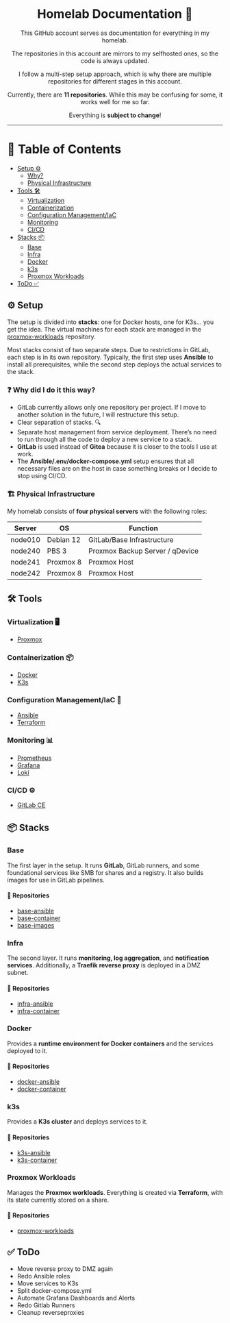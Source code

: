 <div align="center">

# Homelab Documentation 🚀

This GitHub account serves as documentation for everything in my homelab.

The repositories in this account are mirrors to my selfhosted ones, so the code is always updated.

I follow a multi-step setup approach, which is why there are multiple repositories for different stages in this account.

Currently, there are **11 repositories**. While this may be confusing for some, it works well for me so far.

Everything is **subject to change**!

</div>

---

# 📖 Table of Contents
- [Setup ⚙️](#setup)
  - [Why?](#why-did-i-do-it-this-way)
  - [Physical Infrastructure](#physical-infrastructure)
- [Tools 🛠](#tools)
  - [Virtualization](#virtualization)
  - [Containerization](#containerization)
  - [Configuration Management/IaC](#configuration-managementiac)
  - [Monitoring](#monitoring)
  - [CI/CD](#cicd)
- [Stacks 📦](#stacks)
  - [Base](#base)
  - [Infra](#infra)
  - [Docker](#docker)
  - [k3s](#k3s)
  - [Proxmox Workloads](#proxmox-workloads)
- [ToDo ✅](#todo)

## ⚙️ Setup

The setup is divided into **stacks**: one for Docker hosts, one for K3s… you get the idea. The virtual machines for each stack are managed in the [proxmox-workloads](https://github.com/InvalidIdentifier/proxmox-workloads) repository.

Most stacks consist of two separate steps. Due to restrictions in GitLab, each step is in its own repository. Typically, the first step uses **Ansible** to install all prerequisites, while the second step deploys the actual services to the stack.

### ❓ Why did I do it this way?
- GitLab currently allows only one repository per project. If I move to another solution in the future, I will restructure this setup.
- Clear separation of stacks. 🔍
- Separate host management from service deployment. There’s no need to run through all the code to deploy a new service to a stack.
- **GitLab** is used instead of **Gitea** because it is closer to the tools I use at work.
- The **Ansible/.env/docker-compose.yml** setup ensures that all necessary files are on the host in case something breaks or I decide to stop using CI/CD.

### 🏗 Physical Infrastructure

My homelab consists of **four physical servers** with the following roles:

| Server  | OS         | Function                          |
|---------|-----------|----------------------------------|
| node010 | Debian 12 | GitLab/Base Infrastructure       |
| node240 | PBS 3     | Proxmox Backup Server / qDevice |
| node241 | Proxmox 8 | Proxmox Host                     |
| node242 | Proxmox 8 | Proxmox Host                     |

## 🛠 Tools

### Virtualization 🖥
- [Proxmox](https://www.proxmox.com/en/proxmox-virtual-environment)

### Containerization 📦
- [Docker](https://www.docker.com/)
- [K3s](https://k3s.io/)

### Configuration Management/IaC 🔧
- [Ansible](https://github.com/ansible/ansible)
- [Terraform](https://www.terraform.io/)

### Monitoring 📊
- [Prometheus](https://prometheus.io/)
- [Grafana](https://grafana.com/)
- [Loki](https://grafana.com/oss/loki/)

### CI/CD ⚙️
- [GitLab CE](https://about.gitlab.com/)

## 📦 Stacks

### Base
The first layer in the setup. It runs **GitLab**, GitLab runners, and some foundational services like SMB for shares and a registry. It also builds images for use in GitLab pipelines.
#### 📂 Repositories
- [base-ansible](https://github.com/InvalidIdentifier/base-ansible) 
- [base-container](https://github.com/InvalidIdentifier/base-container) 
- [base-images](https://github.com/InvalidIdentifier/base-images)

### Infra
The second layer. It runs **monitoring, log aggregation**, and **notification services**. Additionally, a **Traefik reverse proxy** is deployed in a DMZ subnet.
#### 📂 Repositories
- [infra-ansible](https://github.com/InvalidIdentifier/infra-ansible) 
- [infra-container](https://github.com/InvalidIdentifier/infra-container) 

### Docker
Provides a **runtime environment for Docker containers** and the services deployed to it.
#### 📂 Repositories
- [docker-ansible](https://github.com/InvalidIdentifier/docker-ansible) 
- [docker-container](https://github.com/InvalidIdentifier/docker-container) 

### k3s
Provides a **K3s cluster** and deploys services to it.
#### 📂 Repositories
- [k3s-ansible](https://github.com/InvalidIdentifier/k3s-ansible) 
- [k3s-container](https://github.com/InvalidIdentifier/k3s-container) 

### Proxmox Workloads
Manages the **Proxmox workloads**. Everything is created via **Terraform**, with its state currently stored on a share.
#### 📂 Repositories
- [proxmox-workloads](https://github.com/InvalidIdentifier/proxmox-workloads)

## ✅ ToDo
- Move reverse proxy to DMZ again
- Redo Ansible roles
- Move services to K3s
- Split docker-compose.yml
- Automate Grafana Dashboards and Alerts
- Redo Gitlab Runners
- Cleanup reverseproxies
